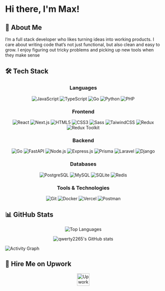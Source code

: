 # Hi there, I'm Max!

## 👤 About Me

I’m a full stack developer who likes turning ideas into working products. I care about writing code that’s not just functional, but also clean and easy to grow. I enjoy figuring out tricky problems and picking up new tools when they make sense

## 🛠️ Tech Stack

<div align="center">

### Languages
![JavaScript](https://img.shields.io/badge/-JavaScript-F7DF1E?style=for-the-badge&logo=javascript&logoColor=black)
![TypeScript](https://img.shields.io/badge/-TypeScript-3178C6?style=for-the-badge&logo=typescript&logoColor=white)
![Go](https://img.shields.io/badge/Go-00ADD8?logo=Go&logoColor=white&style=for-the-badge)
![Python](https://img.shields.io/badge/-Python-3776AB?style=for-the-badge&logo=python&logoColor=white)
![PHP](https://img.shields.io/badge/-PHP-777BB4?style=for-the-badge&logo=php&logoColor=white)

### Frontend
![React](https://img.shields.io/badge/-React-61DAFB?style=for-the-badge&logo=react&logoColor=black)
![Next.js](https://img.shields.io/badge/next.js-000000?style=for-the-badge&logo=nextdotjs&logoColor=white)
![HTML5](https://img.shields.io/badge/-HTML5-E34F26?style=for-the-badge&logo=html5&logoColor=white)
![CSS3](https://img.shields.io/badge/-CSS3-1572B6?style=for-the-badge&logo=css3&logoColor=white)
![Sass](https://img.shields.io/badge/-Sass-CC6699?style=for-the-badge&logo=sass&logoColor=white)
![TaiwindCSS](https://img.shields.io/badge/Tailwind_CSS-grey?style=for-the-badge&logo=tailwind-css&logoColor=38B2AC)
![Redux](https://img.shields.io/badge/-Redux-black?style=for-the-badge&logo=redux)
![Redux Toolkit](https://img.shields.io/badge/-Redux%20Toolkit-000?style=for-the-badge&logo=Redux&logoColor=764ABC)


### Backend
![Go](https://img.shields.io/badge/Go-00ADD8?style=for-the-badge&logo=go&logoColor=white)
![FastAPI](https://img.shields.io/badge/FastAPI-009688?style=for-the-badge&logo=fastapi&logoColor=white)
![Node.js](https://img.shields.io/badge/node.js-339933?style=for-the-badge&logo=Node.js&logoColor=white)
![Express.js](https://img.shields.io/badge/express.js-000000?style=for-the-badge&logo=express&logoColor=white)
![Prisma](https://img.shields.io/badge/-Prisma-2D3748?style=for-the-badge&logo=prisma&logoColor=white)
![Laravel](https://img.shields.io/badge/Laravel-F05340?style=for-the-badge&logo=laravel&logoColor=white)
![Django](https://img.shields.io/badge/Django-092E20?style=for-the-badge&logo=django&logoColor=white)


### Databases
![PostgreSQL](https://img.shields.io/badge/-PostgreSQL-336791?style=for-the-badge&logo=postgresql&logoColor=white)
![MySQL](https://img.shields.io/badge/-MySQL-4479A1?style=for-the-badge&logo=mysql&logoColor=white)
![SQLite](https://img.shields.io/badge/-SQLite-003B57?style=for-the-badge&logo=sqlite&logoColor=white)
![Redis](https://img.shields.io/badge/-Redis-DC382D?style=for-the-badge&logo=redis&logoColor=white)

### Tools & Technologies
![Git](https://img.shields.io/badge/-Git-F05032?style=for-the-badge&logo=git&logoColor=white)
![Docker](https://img.shields.io/badge/-Docker-2496ED?style=for-the-badge&logo=docker&logoColor=white)
![Vercel](https://img.shields.io/badge/-Vercel-000000?style=for-the-badge&logo=vercel&logoColor=white)
![Postman](https://img.shields.io/badge/-Postman-FF6C37?style=for-the-badge&logo=postman&logoColor=white)

</div>

## 📊 GitHub Stats
  
<div align="center">

![Top Languages](https://github-readme-stats-two-rho-15.vercel.app/api/top-langs/?username=qwerty2265&layout=donut&theme=tokyonight&hide_border=true) 

![qwerty2265's GitHub stats](https://github-readme-stats-two-rho-15.vercel.app/api?username=qwerty2265&show_icons=true&theme=tokyonight&hide_border=true&count_private=true&include_all_commits=true)

</div>

![Activity Graph](https://github-readme-activity-graph-sandy-phi.vercel.app/graph?username=qwerty2265&theme=tokyo-night&hide_border=true)
  

## 🌟 Hire Me on Upwork

<div align="center">
  <a href="https://www.upwork.com/freelancers/~01b574568bf964253f" target="_blank">
    <img src="https://img.shields.io/badge/Upwork-6FDA44?style=for-the-badge&logo=upwork&logoColor=fff" alt="Upwork" height="40px">
  </a>
</div>
